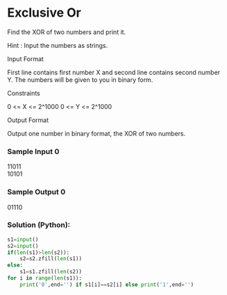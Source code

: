 # Exclusive Or
Find the XOR of two numbers and print it.

Hint : Input the numbers as strings.

Input Format

First line contains first number X and second line contains second number Y.
The numbers will be given to you in binary form.

Constraints

0 <= X <= 2^1000
0 <= Y <= 2^1000

Output Format

Output one number in binary format, the XOR of two numbers.

### Sample Input 0

11011 <br />
10101

### Sample Output 0

01110

### Solution (Python):
```py
s1=input()
s2=input()
if(len(s1)>len(s2)):
    s2=s2.zfill(len(s1))
else:
    s1=s1.zfill(len(s2))
for i in range(len(s1)):
    print('0',end='') if s1[i]==s2[i] else print('1',end='')
```
